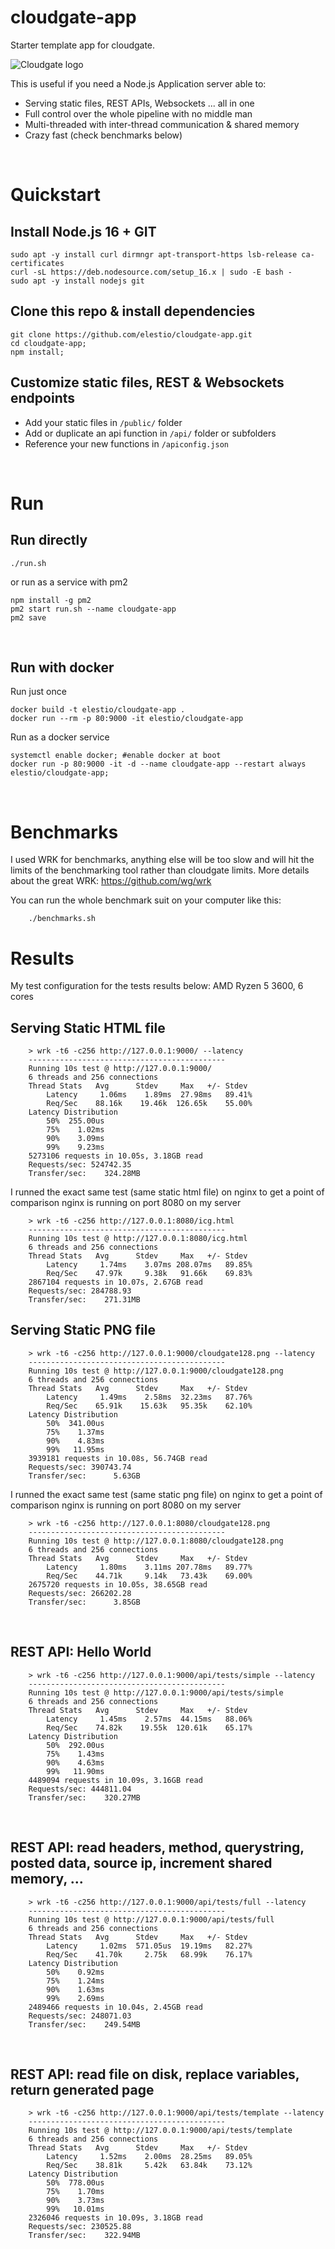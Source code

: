 # cloudgate-app
Starter template app for cloudgate.

![Cloudgate logo](public/cloudgate128.png)

This is useful if you need a Node.js Application server able to:
- Serving static files, REST APIs, Websockets ... all in one
- Full control over the whole pipeline with no middle man
- Multi-threaded with inter-thread communication & shared memory
- Crazy fast (check benchmarks below)

&nbsp;

# Quickstart

## Install Node.js 16 + GIT
    sudo apt -y install curl dirmngr apt-transport-https lsb-release ca-certificates
    curl -sL https://deb.nodesource.com/setup_16.x | sudo -E bash -
    sudo apt -y install nodejs git


## Clone this repo & install dependencies

    git clone https://github.com/elestio/cloudgate-app.git
    cd cloudgate-app;
    npm install;

## Customize static files, REST & Websockets endpoints

- Add your static files in `/public/` folder
- Add or duplicate an api function in `/api/` folder or subfolders
- Reference your new functions in `/apiconfig.json`

&nbsp;

# Run

## Run directly

    ./run.sh

or run as a service with pm2

    npm install -g pm2
    pm2 start run.sh --name cloudgate-app
    pm2 save
&nbsp;

## Run with docker
Run just once

    docker build -t elestio/cloudgate-app .
    docker run --rm -p 80:9000 -it elestio/cloudgate-app

Run as a docker service

    systemctl enable docker; #enable docker at boot
    docker run -p 80:9000 -it -d --name cloudgate-app --restart always elestio/cloudgate-app;


&nbsp;
# Benchmarks

I used WRK for benchmarks, anything else will be too slow and will hit the limits of the benchmarking tool rather than cloudgate limits.
More details about the great WRK: https://github.com/wg/wrk

You can run the whole benchmark suit on your computer like this:

        ./benchmarks.sh


# Results
My test configuration for the tests results below: AMD Ryzen 5 3600, 6 cores

## Serving Static HTML file

        > wrk -t6 -c256 http://127.0.0.1:9000/ --latency
        --------------------------------------------
        Running 10s test @ http://127.0.0.1:9000/
        6 threads and 256 connections
        Thread Stats   Avg      Stdev     Max   +/- Stdev
            Latency     1.06ms    1.89ms  27.98ms   89.41%
            Req/Sec    88.16k    19.46k  126.65k    55.00%
        Latency Distribution
            50%  255.00us
            75%    1.02ms
            90%    3.09ms
            99%    9.23ms
        5273106 requests in 10.05s, 3.18GB read
        Requests/sec: 524742.35
        Transfer/sec:    324.28MB


I runned the exact same test (same static html file) on nginx to get a point of comparison
nginx is running on port 8080 on my server

        > wrk -t6 -c256 http://127.0.0.1:8080/icg.html
        --------------------------------------------        
        Running 10s test @ http://127.0.0.1:8080/icg.html
        6 threads and 256 connections
        Thread Stats   Avg      Stdev     Max   +/- Stdev
            Latency     1.74ms    3.07ms 208.07ms   89.85%
            Req/Sec    47.97k     9.38k   91.66k    69.83%
        2867104 requests in 10.07s, 2.67GB read
        Requests/sec: 284788.93
        Transfer/sec:    271.31MB


## Serving Static PNG file

        > wrk -t6 -c256 http://127.0.0.1:9000/cloudgate128.png --latency
        --------------------------------------------
        Running 10s test @ http://127.0.0.1:9000/cloudgate128.png
        6 threads and 256 connections
        Thread Stats   Avg      Stdev     Max   +/- Stdev
            Latency     1.49ms    2.58ms  32.23ms   87.76%
            Req/Sec    65.91k    15.63k   95.35k    62.10%
        Latency Distribution
            50%  341.00us
            75%    1.37ms
            90%    4.83ms
            99%   11.95ms
        3939181 requests in 10.08s, 56.74GB read
        Requests/sec: 390743.74
        Transfer/sec:      5.63GB

I runned the exact same test (same static png file) on nginx to get a point of comparison
nginx is running on port 8080 on my server

        > wrk -t6 -c256 http://127.0.0.1:8080/cloudgate128.png
        --------------------------------------------
        Running 10s test @ http://127.0.0.1:8080/cloudgate128.png
        6 threads and 256 connections
        Thread Stats   Avg      Stdev     Max   +/- Stdev
            Latency     1.80ms    3.11ms 207.78ms   89.77%
            Req/Sec    44.71k     9.14k   73.43k    69.00%
        2675720 requests in 10.05s, 38.65GB read
        Requests/sec: 266202.28
        Transfer/sec:      3.85GB

&nbsp;
## REST API: Hello World

        > wrk -t6 -c256 http://127.0.0.1:9000/api/tests/simple --latency
        --------------------------------------------
        Running 10s test @ http://127.0.0.1:9000/api/tests/simple
        6 threads and 256 connections
        Thread Stats   Avg      Stdev     Max   +/- Stdev
            Latency     1.45ms    2.57ms  44.15ms   88.06%
            Req/Sec    74.82k    19.55k  120.61k    65.17%
        Latency Distribution
            50%  292.00us
            75%    1.43ms
            90%    4.63ms
            99%   11.90ms
        4489094 requests in 10.09s, 3.16GB read
        Requests/sec: 444811.04
        Transfer/sec:    320.27MB      


&nbsp;
## REST API: read headers, method, querystring, posted data, source ip, increment shared memory, ...

        > wrk -t6 -c256 http://127.0.0.1:9000/api/tests/full --latency
        --------------------------------------------
        Running 10s test @ http://127.0.0.1:9000/api/tests/full
        6 threads and 256 connections
        Thread Stats   Avg      Stdev     Max   +/- Stdev
            Latency     1.02ms  571.05us  19.19ms   82.27%
            Req/Sec    41.70k     2.75k   68.99k    76.17%
        Latency Distribution
            50%    0.92ms
            75%    1.24ms
            90%    1.63ms
            99%    2.69ms
        2489466 requests in 10.04s, 2.45GB read
        Requests/sec: 248071.03
        Transfer/sec:    249.54MB

&nbsp;
## REST API: read file on disk, replace variables, return generated page

        > wrk -t6 -c256 http://127.0.0.1:9000/api/tests/template --latency
        --------------------------------------------
        Running 10s test @ http://127.0.0.1:9000/api/tests/template
        6 threads and 256 connections
        Thread Stats   Avg      Stdev     Max   +/- Stdev
            Latency     1.52ms    2.00ms  28.25ms   89.05%
            Req/Sec    38.81k     5.42k   63.84k    73.12%
        Latency Distribution
            50%  778.00us
            75%    1.70ms
            90%    3.73ms
            99%   10.01ms
        2326046 requests in 10.09s, 3.18GB read
        Requests/sec: 230525.88
        Transfer/sec:    322.94MB    